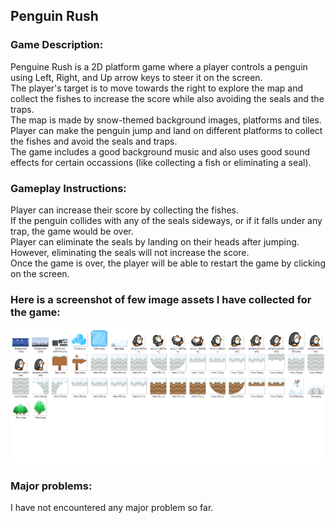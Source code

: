 ## Penguin Rush

### Game Description:
Penguine Rush is a 2D platform game where a player controls a penguin using Left, Right, and Up arrow keys to steer it on the screen.  
The player's target is to move towards the right to explore the map and collect the fishes to increase the score while also avoiding the seals and the traps.  
The map is made by snow-themed background images, platforms and tiles. Player can make the penguin jump and land on different platforms to collect the fishes and avoid the seals and traps.  
The game includes a good background music and also uses good sound effects for certain occassions (like collecting a fish or eliminating a seal).


### Gameplay Instructions:
Player can increase their score by collecting the fishes.  
If the penguin collides with any of the seals sideways, or if it falls under any trap, the game would be over.  
Player can eliminate the seals by landing on their heads after jumping. However, eliminating the seals will not increase the score.  
Once the game is over, the player will be able to restart the game by clicking on the screen.  

### Here is a screenshot of few image assets I have collected for the game:
![assests_screenshot](https://github.com/ehtishamoas/introToIM/blob/main/midtermProject/assets_screenshot.png)

### Major problems:
I have not encountered any major problem so far.
